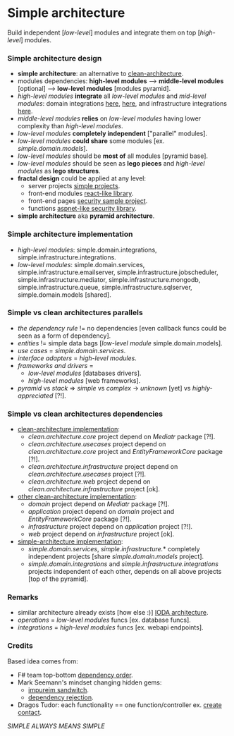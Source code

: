 
# Simple architecture
Build independent [*low-level*] modules and integrate them on top [*high-level*] modules.

### Simple architecture design
- **simple architecture**: an alternative to [clean-architecture](https://blog.cleancoder.com/uncle-bob/2012/08/13/the-clean-architecture.html).
- modules dependencies: **high-level modules** --> **middle-level modules** [optional] --> **low-level modules** [modules pyramid].
- *high-level modules* **integrate** all *low-level modules* and *mid-level modules*: domain integrations [here](/Simple.Domain.Integrations/ContactEndpoints/Creating.Sql.cs), [here](/Simple.Domain.Integrations/ContactEndpoints/Creating.Mongo.cs), and infrastructure integrations [here](/Simple.Infrastructure.Integrations/Integrations/Integrating.cs).
- *middle-level modules* **relies** on *low-level modules* having lower complexity than *high-level modules*.
- *low-level modules* **completely independent** ["parallel" modules].
- *low-level modules* **could share** some modules [ex. *simple.domain.models*].
- *low-level modules* should be **most of** all modules [pyramid base].
- *low-level modules* should be seen as **lego pieces** and *high-level modules* as **lego structures**.
- **fractal design** could be applied at any level:
  - server projects [simple projects](/).
  - front-end modules [react-like library](https://github.com/dragos-tudor/frontend-rendering).
  - front-end pages [security sample project](https://github.com/dragos-tudor/backend-security/tree/main/Security.Sample/frontend-components).
  - functions [aspnet-like security library](https://github.com/dragos-tudor/backend-security).
- **simple architecture** aka **pyramid architecture**.

### Simple architecture implementation
- *high-level modules*: simple.domain.integrations, simple.infrastructure.integrations.
- *low-level modules*: simple.domain.services, simple.infrastructure.emailserver, simple.infrastructure.jobscheduler, simple.infrastructure.mediator, simple.infrastructure.mongodb, simple.infrastructure.queue, simple.infrastructure.sqlserver, simple.domain.models [shared].

### Simple vs clean architectures parallels
- *the dependency rule* != no dependencies [even callback funcs could be seen as a form of dependency].
- *entities* != simple data bags [*low-level module* simple.domain.models].
- *use cases* = *simple.domain.services*.
- *interface adapters* = *high-level modules*.
- *frameworks and drivers* =
  - *low-level modules* [databases drivers].
  - *high-level modules* [web frameworks].
- *pyramid* vs *stack* => *simple* vs *complex* -> *unknown* [yet] vs *highly-appreciated* [?!].

### Simple vs clean architectures dependencies
- [clean-architecture implementation](https://github.com/ardalis/CleanArchitecture/tree/main/src):
  - *clean.architecture.core* project depend on *Mediatr* package [?!].
  - *clean.architecture.usecases* project depend on *clean.architecture.core* project and *EntityFrameworkCore* package [?!].
  - *clean.architecture.infrastructure* project depend on *clean.architecture.usecases* project [?!].
  - *clean.architecture.web* project depend on *clean.architecture.infrastructure* project [ok].
- [other clean-architecture implementation](https://github.com/jasontaylordev/CleanArchitecture/tree/main/src):
  - *domain* project depend on *Mediatr* package [?!].
  - *application* project depend on *domain* project and *EntityFrameworkCore* package [?!].
  - *infrastructure* project depend on *application* project [?!].
  - *web* project depend on *infrastructure* project [ok].
- [simple-architecture implementation](/):
  - *simple.domain.services*, *simple.infrastructure.** completely independent projects [share *simple.domain.models* project].
  - *simple.domain.integrations* and *simple.infrastructure.integrations* projects independent of each other, depends on all above projects [top of the pyramid].

### Remarks
- similar architecture already exists [how else :)] [IODA architecture](https://ccd-akademie.de/en/clean-architecture-vs-onion-architecture-vs-hexagonale-architektur/).
- *operations* = *low-level modules* funcs [ex. database funcs].
- *integrations* = *high-level modules* funcs [ex. webapi endpoints].

### Credits
Based idea comes from:
- F# team top-bottom [dependency order](https://fsharpforfunandprofit.com/posts/recipe-part3/#how-not-to-do-it).
- Mark Seemann's mindset changing hidden gems:
  - [impureim sandwitch](https://blog.ploeh.dk/2020/03/02/impureim-sandwich/).
  - [dependency rejection](https://blog.ploeh.dk/2017/01/27/from-dependency-injection-to-dependency-rejection/).
- Dragos Tudor: each functionality == one function/controller ex. [create contact](/Simple.Domain.Services/CreateContact/Creating.cs).

*SIMPLE ALWAYS MEANS SIMPLE*
